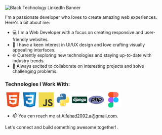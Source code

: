 

![Black Technology LinkedIn Banner](https://github.com/alfahad27/alfahad27/assets/135044027/9df39fb0-e316-43d0-a07d-bbd5efcf5dbf)

I'm a passionate developer who loves to create amazing web experiences. Here's a bit about me:

- 💻 I'm a Web Developer with a focus on creating responsive and user-friendly websites.
- 🎨 I have a keen interest in UI/UX design and love crafting visually appealing interfaces.
- 🌐 Currently exploring new technologies and staying up-to-date with industry trends.
- 🚀 Always excited to collaborate on interesting projects and solve challenging problems.

### Technologies I Work With:

<img src="https://raw.githubusercontent.com/devicons/devicon/master/icons/html5/html5-original.svg" alt="HTML5" width="50" height="50"/> 
<img src="https://raw.githubusercontent.com/devicons/devicon/master/icons/css3/css3-original.svg" alt="CSS3" width="50" height="50"/> 
<img src="https://raw.githubusercontent.com/devicons/devicon/master/icons/javascript/javascript-original.svg" alt="JavaScript" width="50" height="50"/> 
<img src="https://raw.githubusercontent.com/devicons/devicon/master/icons/python/python-original.svg" alt="Python" width="50" height="50"/> 
<img src="https://raw.githubusercontent.com/devicons/devicon/master/icons/django/django-original.svg" alt="Django" width="50" height="50"/> 
<img src="https://raw.githubusercontent.com/devicons/devicon/master/icons/php/php-original.svg" alt="PHP" width="50" height="50"/> 
<img src="https://raw.githubusercontent.com/devicons/devicon/master/icons/figma/figma-original.svg" alt="Figma" width="50" height="50"/> 

- 📫 You can reach me at [Alfahad2002.a@gmail.com](mailto:Alfahad2002.a@gmail.com).

Let's connect and build something awesome together!
.

<!---
alfahad27/alfahad27 is a ✨ special ✨ repository because its `README.md` (this file) appears on your GitHub profile.
You can click the Preview link to take a look at your changes.
--->
